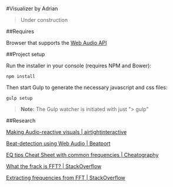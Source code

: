 #Visualizer by Adrian

> Under construction

##Requires

Browser that supports the [Web Audio API](http://caniuse.com/#search=web%20audio%20api)

##Project setup

Run the installer in your console (requires NPM and Bower):

```console
npm install
```

Then start Gulp to generate the necessary javascript and css files:

```console
gulp setup
```

> **Note:** The Gulp watcher is initiated with just "\> gulp"

##Research

[Making Audio-reactive visuals | airtightinteractive](https://www.airtightinteractive.com/2013/10/making-audio-reactive-visuals/)

[Beat-detection using Web Audio | Beatport](http://tech.beatport.com/2014/web-audio/beat-detection-using-web-audio/)

[EQ tips Cheat Sheet with common frequencies | Cheatography](https://www.cheatography.com/fredv/cheat-sheets/eq-tips/)

[What the frack is FFT? | StackOverflow](http://stackoverflow.com/questions/14789283/what-does-the-fft-data-in-the-web-audio-api-correspond-to/14789992#14789992)

[Extracting frequencies from FFT | StackOverflow](http://dsp.stackexchange.com/questions/2818/extracting-frequencies-from-fft)